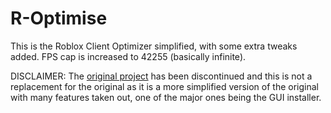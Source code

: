 # R-Optimise

This is the Roblox Client Optimizer simplified, with some extra tweaks added. FPS cap is increased to 42255 (basically infinite).

DISCLAIMER: The <a href="https://github.com/L8X/Roblox-Client-Optimizer.git/">original project</a> has been discontinued and this is not a replacement for the original as it is a more simplified version of the original with many features taken out, one of the major ones being the GUI installer.
